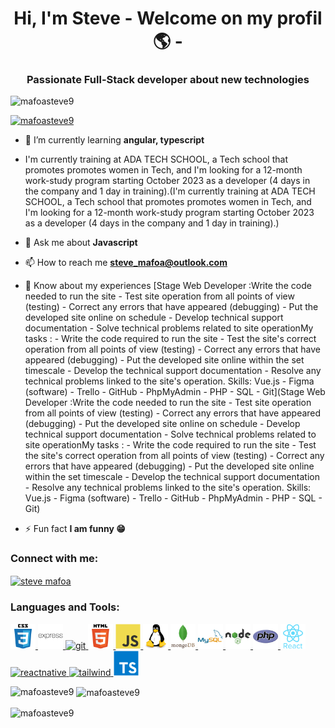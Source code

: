 <h1 align="center">Hi, I'm Steve - Welcome on my profil 🌎 - </h1>
<h3 align="center">Passionate Full-Stack developer about new technologies</h3>

<p align="left"> <img src="https://komarev.com/ghpvc/?username=mafoasteve9&label=Profile%20views&color=0e75b6&style=flat" alt="mafoasteve9" /> </p>

<p align="left"> <a href="https://github.com/ryo-ma/github-profile-trophy"><img src="https://github-profile-trophy.vercel.app/?username=mafoasteve9" alt="mafoasteve9" /></a> </p>

- 🌱 I’m currently learning **angular, typescript**

- I'm currently training at ADA TECH SCHOOL, a Tech school that promotes promotes women in Tech, and I'm looking for a 12-month work-study program starting October 2023 as a developer (4 days in the company and 1 day in training).(I'm currently training at ADA TECH SCHOOL, a Tech school that promotes promotes women in Tech, and I'm looking for a 12-month work-study program starting October 2023 as a developer (4 days in the company and 1 day in training).)

- 💬 Ask me about **Javascript**

- 📫 How to reach me **steve_mafoa@outlook.com**

- 📄 Know about my experiences [Stage Web Developer :Write the code needed to run the site - Test site operation from all points of view (testing) - Correct any errors that have appeared (debugging) - Put the developed site online on schedule - Develop technical support documentation - Solve technical problems related to site operationMy tasks : - Write the code required to run the site - Test the site's correct operation from all points of view (testing) - Correct any errors that have appeared (debugging) - Put the developed site online within the set timescale - Develop the technical support documentation - Resolve any technical problems linked to the site's operation. Skills: Vue.js - Figma (software) - Trello - GitHub - PhpMyAdmin - PHP - SQL - Git](Stage Web Developer :Write the code needed to run the site - Test site operation from all points of view (testing) - Correct any errors that have appeared (debugging) - Put the developed site online on schedule - Develop technical support documentation - Solve technical problems related to site operationMy tasks : - Write the code required to run the site - Test the site's correct operation from all points of view (testing) - Correct any errors that have appeared (debugging) - Put the developed site online within the set timescale - Develop the technical support documentation - Resolve any technical problems linked to the site's operation. Skills: Vue.js - Figma (software) - Trello - GitHub - PhpMyAdmin - PHP - SQL - Git)

- ⚡ Fun fact **I am funny 😁**

<h3 align="left">Connect with me:</h3>
<p align="left">
<a href="https://linkedin.com/in/steve mafoa" target="blank"><img align="center" src="https://raw.githubusercontent.com/rahuldkjain/github-profile-readme-generator/master/src/images/icons/Social/linked-in-alt.svg" alt="steve mafoa" height="30" width="40" /></a>
</p>

<h3 align="left">Languages and Tools:</h3>
<p align="left"> <a href="https://www.w3schools.com/css/" target="_blank" rel="noreferrer"> <img src="https://raw.githubusercontent.com/devicons/devicon/master/icons/css3/css3-original-wordmark.svg" alt="css3" width="40" height="40"/> </a> <a href="https://expressjs.com" target="_blank" rel="noreferrer"> <img src="https://raw.githubusercontent.com/devicons/devicon/master/icons/express/express-original-wordmark.svg" alt="express" width="40" height="40"/> </a> <a href="https://git-scm.com/" target="_blank" rel="noreferrer"> <img src="https://www.vectorlogo.zone/logos/git-scm/git-scm-icon.svg" alt="git" width="40" height="40"/> </a> <a href="https://www.w3.org/html/" target="_blank" rel="noreferrer"> <img src="https://raw.githubusercontent.com/devicons/devicon/master/icons/html5/html5-original-wordmark.svg" alt="html5" width="40" height="40"/> </a> <a href="https://developer.mozilla.org/en-US/docs/Web/JavaScript" target="_blank" rel="noreferrer"> <img src="https://raw.githubusercontent.com/devicons/devicon/master/icons/javascript/javascript-original.svg" alt="javascript" width="40" height="40"/> </a> <a href="https://www.linux.org/" target="_blank" rel="noreferrer"> <img src="https://raw.githubusercontent.com/devicons/devicon/master/icons/linux/linux-original.svg" alt="linux" width="40" height="40"/> </a> <a href="https://www.mongodb.com/" target="_blank" rel="noreferrer"> <img src="https://raw.githubusercontent.com/devicons/devicon/master/icons/mongodb/mongodb-original-wordmark.svg" alt="mongodb" width="40" height="40"/> </a> <a href="https://www.mysql.com/" target="_blank" rel="noreferrer"> <img src="https://raw.githubusercontent.com/devicons/devicon/master/icons/mysql/mysql-original-wordmark.svg" alt="mysql" width="40" height="40"/> </a> <a href="https://nodejs.org" target="_blank" rel="noreferrer"> <img src="https://raw.githubusercontent.com/devicons/devicon/master/icons/nodejs/nodejs-original-wordmark.svg" alt="nodejs" width="40" height="40"/> </a> <a href="https://www.php.net" target="_blank" rel="noreferrer"> <img src="https://raw.githubusercontent.com/devicons/devicon/master/icons/php/php-original.svg" alt="php" width="40" height="40"/> </a> <a href="https://reactjs.org/" target="_blank" rel="noreferrer"> <img src="https://raw.githubusercontent.com/devicons/devicon/master/icons/react/react-original-wordmark.svg" alt="react" width="40" height="40"/> </a> <a href="https://reactnative.dev/" target="_blank" rel="noreferrer"> <img src="https://reactnative.dev/img/header_logo.svg" alt="reactnative" width="40" height="40"/> </a> <a href="https://tailwindcss.com/" target="_blank" rel="noreferrer"> <img src="https://www.vectorlogo.zone/logos/tailwindcss/tailwindcss-icon.svg" alt="tailwind" width="40" height="40"/> </a> <a href="https://www.typescriptlang.org/" target="_blank" rel="noreferrer"> <img src="https://raw.githubusercontent.com/devicons/devicon/master/icons/typescript/typescript-original.svg" alt="typescript" width="40" height="40"/> </a> </p>

<p><img align="left" src="https://github-readme-stats.vercel.app/api/top-langs?username=mafoasteve9&show_icons=true&locale=en&layout=compact" alt="mafoasteve9" /></p>

<p>&nbsp;<img align="center" src="https://github-readme-stats.vercel.app/api?username=mafoasteve9&show_icons=true&locale=en" alt="mafoasteve9" /></p>

<p><img align="center" src="https://github-readme-streak-stats.herokuapp.com/?user=mafoasteve9&" alt="mafoasteve9" /></p>
